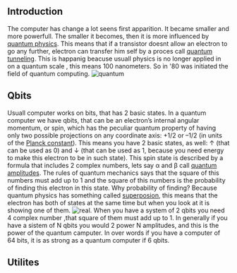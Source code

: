 ## Introduction
  The computer has change a lot seens first apparition. It became smaller and more powerfull. The smaller it becomes, then it is more influenced by [quantum physics](link). This means that if a transistor doesnt allow an electron to go any further, electron can transfer him self by a proces call [quantum tunneling](link). This is happanig beacuse usuall physics is no longer applied in on a quantum scale , this means 100 nanometers. So in '80 was initiated the field of quantum computing. ![quantum](https://github.com/playerjack/Quantum-Computing/blob/master/Imagies/qP.png)
  
 ## Qbits
  Usuall computer works on bits, that has 2 basic states. In a quantum computer we have qbits, that can be an electron’s internal angular momentum, or spin, which has the peculiar quantum property of having only two possible projections on any coordinate axis: +1/2 or –1/2 (in units of the [Planck constant](link)). This means you have 2  basic states, as well: ↑ (that can be used as 0) and ↓ (that can be used as 1, because you need energy to make this electron to be in such state). 
  This spin state is described by a formula that includes 2 complex numbers, lets say α and β call [quantum amplitudes](link). The rules of quantum mechanics says that the square of this numbers must add up to 1 and the square of this numbers is the probability of finding this electron in this state. Why probability of finding? Because quantum physics has something called [superposion](link), this means that the electron has both of states at the same time but when you look at it is showing one of them. ![real](https://github.com/playerjack/Quantum-Computing/blob/master/mustbe-cantbe.jpg).
   When you have a system of 2 qbits you need 4 complex number ,that square of them must add up to 1. In generally if you have a sistem of N qbits you would 2 power N amplitudes, and this is the power of the quantum camputer. In over words if you have a computer of 64 bits, it is as strong as a quantum computer if 6 qbits.
  ## Utilites 
  
   
